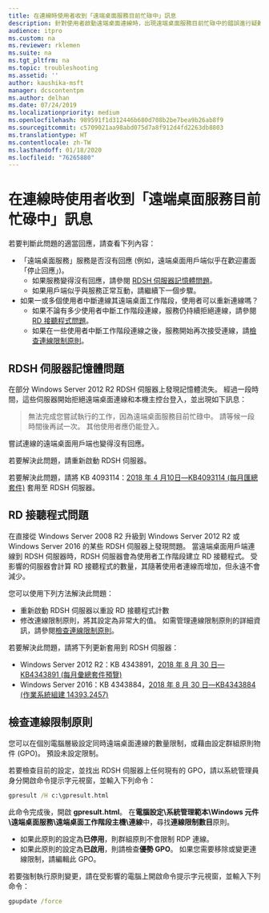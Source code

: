 ```yaml
---
title: 在連線時使用者收到「遠端桌面服務目前忙碌中」訊息
description: 針對使用者啟動遠端桌面連線時，出現遠端桌面服務目前忙碌中的錯誤進行疑難排解。
audience: itpro
ms.custom: na
ms.reviewer: rklemen
ms.suite: na
ms.tgt_pltfrm: na
ms.topic: troubleshooting
ms.assetid: ''
author: kaushika-msft
manager: dcscontentpm
ms.author: delhan
ms.date: 07/24/2019
ms.localizationpriority: medium
ms.openlocfilehash: 989591f1d312446b680d708b2be7bea9b26ab8f9
ms.sourcegitcommit: c5709021aa98abd075d7a8f912d4fd2263db8803
ms.translationtype: HT
ms.contentlocale: zh-TW
ms.lasthandoff: 01/18/2020
ms.locfileid: "76265880"
---
```

# <a name="on-connecting-user-receives-remote-desktop-service-is-currently-busy-message"></a>在連線時使用者收到「遠端桌面服務目前忙碌中」訊息

若要判斷此問題的適當回應，請查看下列內容：

- 「遠端桌面服務」服務是否沒有回應 (例如，遠端桌面用戶端似乎在歡迎畫面「停止回應」)。  
   - 如果服務變得沒有回應，請參閱 [RDSH 伺服器記憶體問題](#rdsh-server-memory-issue)。
   - 如果用戶端似乎與服務正常互動，請繼續下一個步驟。
- 如果一或多個使用者中斷連線其遠端桌面工作階段，使用者可以重新連線嗎？  
   - 如果不論有多少使用者中斷工作階段連線，服務仍持續拒絕連線，請參閱 [RD 接聽程式問題](#rd-listener-issue)。
   - 如果在一些使用者中斷工作階段連線之後，服務開始再次接受連線，請[檢查連線限制原則](#check-the-connection-limit-policy)。

## <a name="rdsh-server-memory-issue"></a>RDSH 伺服器記憶體問題

在部分 Windows Server 2012 R2 RDSH 伺服器上發現記憶體流失。 經過一段時間，這些伺服器開始拒絕遠端桌面連線和本機主控台登入，並出現如下訊息：

> 無法完成您嘗試執行的工作，因為遠端桌面服務目前忙碌中。 請等候一段時間後再試一次。 其他使用者應仍能登入。

嘗試連線的遠端桌面用戶端也變得沒有回應。

若要解決此問題，請重新啟動 RDSH 伺服器。

若要解決此問題，請將 KB 4093114：[2018 年 4 月10日—KB4093114 (每月匯總套件)](https://support.microsoft.com/help/4093114/) 套用至 RDSH 伺服器。

## <a name="rd-listener-issue"></a>RD 接聽程式問題

在直接從 Windows Server 2008 R2 升級到 Windows Server 2012 R2 或 Windows Server 2016 的某些 RDSH 伺服器上發現問題。 當遠端桌面用戶端連線到 RDSH 伺服器時，RDSH 伺服器會為使用者工作階段建立 RD 接聽程式。 受影響的伺服器會計算 RD 接聽程式的數量，其隨著使用者連線而增加，但永遠不會減少。

您可以使用下列方法解決此問題：

  - 重新啟動 RDSH 伺服器以重設 RD 接聽程式計數
  - 修改連線限制原則，將其設定為非常大的值。 如需管理連線限制原則的詳細資訊，請參閱[檢查連線限制原則](#check-the-connection-limit-policy)。

若要解決此問題，請將下列更新套用到 RDSH 伺服器：

  - Windows Server 2012 R2：KB 4343891，[2018 年 8 月 30 日—KB4343891 (每月彙總套件預覽)](https://support.microsoft.com/help/4343891/windows-81-update-kb4343891)
  - Windows Server 2016：KB 4343884，[2018 年 8 月 30 日—KB4343884 (作業系統組建 14393.2457)](https://support.microsoft.com/help/4343884/windows-10-update-kb4343884)

## <a name="check-the-connection-limit-policy"></a>檢查連線限制原則

您可以在個別電腦層級設定同時遠端桌面連線的數量限制，或藉由設定群組原則物件 (GPO)。 預設未設定限制。

若要檢查目前的設定，並找出 RDSH 伺服器上任何現有的 GPO，請以系統管理員身分開啟命令提示字元視窗，並輸入下列命令：
  
```cmd
gpresult /H c:\gpresult.html
```
   
此命令完成後，開啟 **gpresult.html**。 在**電腦設定\\系統管理範本\\Windows 元件\\遠端桌面服務\\遠端桌面工作階段主機\\連線**中，尋找**連線限制數目**原則。

  - 如果此原則的設定為**已停用**，則群組原則不會限制 RDP 連線。
  - 如果此原則的設定為**已啟用**，則請檢查**優勢 GPO**。 如果您需要移除或變更連線限制，請編輯此 GPO。

若要強制執行原則變更，請在受影響的電腦上開啟命令提示字元視窗，並輸入下列命令：
  
```cmd
gpupdate /force
```
  
